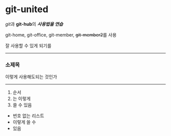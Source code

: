 # git-united
*git*과 **git-hub**의 ***사용법을 연습***

git-home, git-office, git-member, ~~git-member2~~를 사용

잘 사용할 수 있게 되기를

---

### 소제목

이렇게 사용해도되는 것인가

***

1. 순서
2. 는 이렇게
3. 쓸 수 있음

- 번호 없는 리스트
- 이렇게 쓸 수
- 있음
